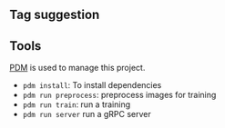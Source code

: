 ## Tag suggestion

## Tools

[PDM](https://pdm-project.org/latest/) is used to manage this project.

- `pdm install`: To install dependencies
- `pdm run preprocess`: preprocess images for training
- `pdm run train`: run a training
- `pdm run server` run a gRPC server
